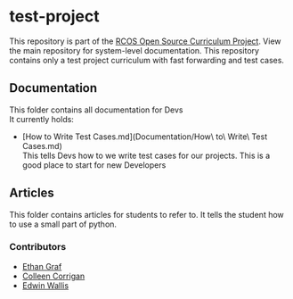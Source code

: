 # test-project
This repository is part of the [RCOS Open Source Curriculum Project](https://github.com/codingandcommunity/rcos-open-source-curriculum-project). View the main repository for system-level documentation. This repository contains only a test project curriculum with fast forwarding and test cases. 
## Documentation  
This folder contains all documentation for Devs  
It currently holds:  
- [How to Write Test Cases.md](Documentation/How\ to\ Write\ Test Cases.md)   
This tells Devs how to we write test cases for our projects. This is a good place to start for new Developers 
## Articles
This folder contains articles for students to refer to. It tells the student how to use a small part of python.


### Contributors ###
- [Ethan Graf](https://github.com/eagraf)
- [Colleen Corrigan](https://github.com/collcorr72)
- [Edwin Wallis](https://github.com/meowskers)
 